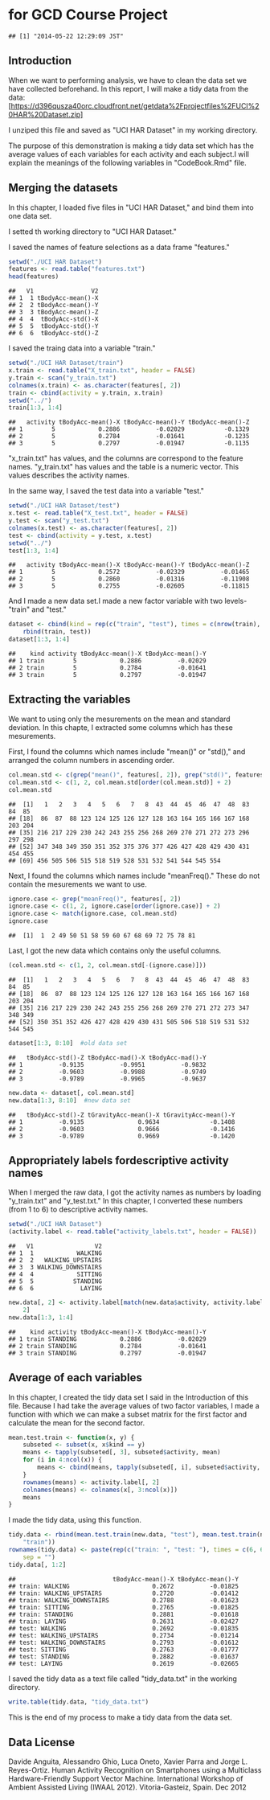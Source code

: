  for GCD Course Project
========================================================

```
## [1] "2014-05-22 12:29:09 JST"
```


Introduction
--------------
When we want to performing analysis, we have to clean the data set we have collected beforehand. In this report, I will make a tidy data from the data:
[https://d396qusza40orc.cloudfront.net/getdata%2Fprojectfiles%2FUCI%20HAR%20Dataset.zip]

I unziped this file and saved as "UCI HAR Dataset" in my working directory.

The purpose of this demonstration is making a tidy data set which has the average values of each variables for each activity and each subject.I will explain the meanings of the following variables in "CodeBook.Rmd" file.

Merging the datasets
-----------------------------
In this chapter, I loaded five files in "UCI HAR Dataset," and bind them into one data set.

I setted th working directory to "UCI HAR Dataset."

I saved the names of feature selections as a data frame "features."

```r
setwd("./UCI HAR Dataset")
features <- read.table("features.txt")
head(features)
```

```
##   V1                V2
## 1  1 tBodyAcc-mean()-X
## 2  2 tBodyAcc-mean()-Y
## 3  3 tBodyAcc-mean()-Z
## 4  4  tBodyAcc-std()-X
## 5  5  tBodyAcc-std()-Y
## 6  6  tBodyAcc-std()-Z
```

I saved the traing data into a variable "train."

```r
setwd("./UCI HAR Dataset/train")
x.train <- read.table("X_train.txt", header = FALSE)
y.train <- scan("y_train.txt")
colnames(x.train) <- as.character(features[, 2])
train <- cbind(activity = y.train, x.train)
setwd("../")
train[1:3, 1:4]
```

```
##   activity tBodyAcc-mean()-X tBodyAcc-mean()-Y tBodyAcc-mean()-Z
## 1        5            0.2886          -0.02029           -0.1329
## 2        5            0.2784          -0.01641           -0.1235
## 3        5            0.2797          -0.01947           -0.1135
```

"x_train.txt" has values, and the columns are correspond to the feature names.
"y_train.txt" has values and the table is a numeric vector. This values describes the activity names.

In the same way, I saved the test data into a variable "test."

```r
setwd("./UCI HAR Dataset/test")
x.test <- read.table("X_test.txt", header = FALSE)
y.test <- scan("y_test.txt")
colnames(x.test) <- as.character(features[, 2])
test <- cbind(activity = y.test, x.test)
setwd("../")
test[1:3, 1:4]
```

```
##   activity tBodyAcc-mean()-X tBodyAcc-mean()-Y tBodyAcc-mean()-Z
## 1        5            0.2572          -0.02329          -0.01465
## 2        5            0.2860          -0.01316          -0.11908
## 3        5            0.2755          -0.02605          -0.11815
```

And I made a new data set.I made a new factor variable with two levels-"train" and "test."

```r
dataset <- cbind(kind = rep(c("train", "test"), times = c(nrow(train), nrow(test))), 
    rbind(train, test))
dataset[1:3, 1:4]
```

```
##    kind activity tBodyAcc-mean()-X tBodyAcc-mean()-Y
## 1 train        5            0.2886          -0.02029
## 2 train        5            0.2784          -0.01641
## 3 train        5            0.2797          -0.01947
```


Extracting the variables
--------------------------------
We want to using only the mesurements on the mean and standard deviation. In this chapte, I extracted some columns which has these mesurements.

First, I found the columns which names include "mean()" or "std()," and arranged the column numbers in ascending order.

```r
col.mean.std <- c(grep("mean()", features[, 2]), grep("std()", features[, 2]))
col.mean.std <- c(1, 2, col.mean.std[order(col.mean.std)] + 2)
col.mean.std
```

```
##  [1]   1   2   3   4   5   6   7   8  43  44  45  46  47  48  83  84  85
## [18]  86  87  88 123 124 125 126 127 128 163 164 165 166 167 168 203 204
## [35] 216 217 229 230 242 243 255 256 268 269 270 271 272 273 296 297 298
## [52] 347 348 349 350 351 352 375 376 377 426 427 428 429 430 431 454 455
## [69] 456 505 506 515 518 519 528 531 532 541 544 545 554
```

Next, I found the columns which names include "meanFreq()." These do not contain the mesurements we want to use.

```r
ignore.case <- grep("meanFreq()", features[, 2])
ignore.case <- c(1, 2, ignore.case[order(ignore.case)] + 2)
ignore.case <- match(ignore.case, col.mean.std)
ignore.case
```

```
##  [1]  1  2 49 50 51 58 59 60 67 68 69 72 75 78 81
```

Last, I got the new data which contains only the useful columns.

```r
(col.mean.std <- c(1, 2, col.mean.std[-(ignore.case)]))
```

```
##  [1]   1   2   3   4   5   6   7   8  43  44  45  46  47  48  83  84  85
## [18]  86  87  88 123 124 125 126 127 128 163 164 165 166 167 168 203 204
## [35] 216 217 229 230 242 243 255 256 268 269 270 271 272 273 347 348 349
## [52] 350 351 352 426 427 428 429 430 431 505 506 518 519 531 532 544 545
```

```r
dataset[1:3, 8:10]  #old data set
```

```
##   tBodyAcc-std()-Z tBodyAcc-mad()-X tBodyAcc-mad()-Y
## 1          -0.9135          -0.9951          -0.9832
## 2          -0.9603          -0.9988          -0.9749
## 3          -0.9789          -0.9965          -0.9637
```

```r
new.data <- dataset[, col.mean.std]
new.data[1:3, 8:10]  #new data set
```

```
##   tBodyAcc-std()-Z tGravityAcc-mean()-X tGravityAcc-mean()-Y
## 1          -0.9135               0.9634              -0.1408
## 2          -0.9603               0.9666              -0.1416
## 3          -0.9789               0.9669              -0.1420
```


Appropriately labels fordescriptive activity names
----------------------------------------------------------
When I merged the raw data, I got the activity names as numbers by loading "y_train.txt" and "y_test.txt." In this chapter, I converted these numbers (from 1 to 6) to descriptive activity names.

```r
setwd("./UCI HAR Dataset")
(activity.label <- read.table("activity_labels.txt", header = FALSE))
```

```
##   V1                 V2
## 1  1            WALKING
## 2  2   WALKING_UPSTAIRS
## 3  3 WALKING_DOWNSTAIRS
## 4  4            SITTING
## 5  5           STANDING
## 6  6             LAYING
```

```r
new.data[, 2] <- activity.label[match(new.data$activity, activity.label[, 1]), 
    2]
new.data[1:3, 1:4]
```

```
##    kind activity tBodyAcc-mean()-X tBodyAcc-mean()-Y
## 1 train STANDING            0.2886          -0.02029
## 2 train STANDING            0.2784          -0.01641
## 3 train STANDING            0.2797          -0.01947
```


Average of each variables
----------------------------
In this chapter, I created the tidy data set I said in the Introduction of this  file.
Because I had take the average values of two factor variables, I made a function with which we can make a subset matrix for the first factor and calculate the mean for the second factor.

```r
mean.test.train <- function(x, y) {
    subseted <- subset(x, x$kind == y)
    means <- tapply(subseted[, 3], subseted$activity, mean)
    for (i in 4:ncol(x)) {
        means <- cbind(means, tapply(subseted[, i], subseted$activity, mean))
    }
    rownames(means) <- activity.label[, 2]
    colnames(means) <- colnames(x[, 3:ncol(x)])
    means
}
```

I made the tidy data, using this function.

```r
tidy.data <- rbind(mean.test.train(new.data, "test"), mean.test.train(new.data, 
    "train"))
rownames(tidy.data) <- paste(rep(c("train: ", "test: "), times = c(6, 6)), rownames(tidy.data), 
    sep = "")
tidy.data[, 1:2]
```

```
##                           tBodyAcc-mean()-X tBodyAcc-mean()-Y
## train: WALKING                       0.2672          -0.01825
## train: WALKING_UPSTAIRS              0.2720          -0.01412
## train: WALKING_DOWNSTAIRS            0.2788          -0.01623
## train: SITTING                       0.2765          -0.01825
## train: STANDING                      0.2881          -0.01618
## train: LAYING                        0.2631          -0.02427
## test: WALKING                        0.2692          -0.01835
## test: WALKING_UPSTAIRS               0.2734          -0.01214
## test: WALKING_DOWNSTAIRS             0.2793          -0.01612
## test: SITTING                        0.2763          -0.01777
## test: STANDING                       0.2882          -0.01637
## test: LAYING                         0.2619          -0.02665
```

I saved the tidy data as a text file called "tidy_data.txt" in the working directory.

```r
write.table(tidy.data, "tidy_data.txt")
```


This is the end of my process to make a tidy data from the data set.

Data License
--------------
Davide Anguita, Alessandro Ghio, Luca Oneto, Xavier Parra and Jorge L. Reyes-Ortiz. Human Activity Recognition on Smartphones using a Multiclass Hardware-Friendly Support Vector Machine. International Workshop of Ambient Assisted Living (IWAAL 2012). Vitoria-Gasteiz, Spain. Dec 2012
